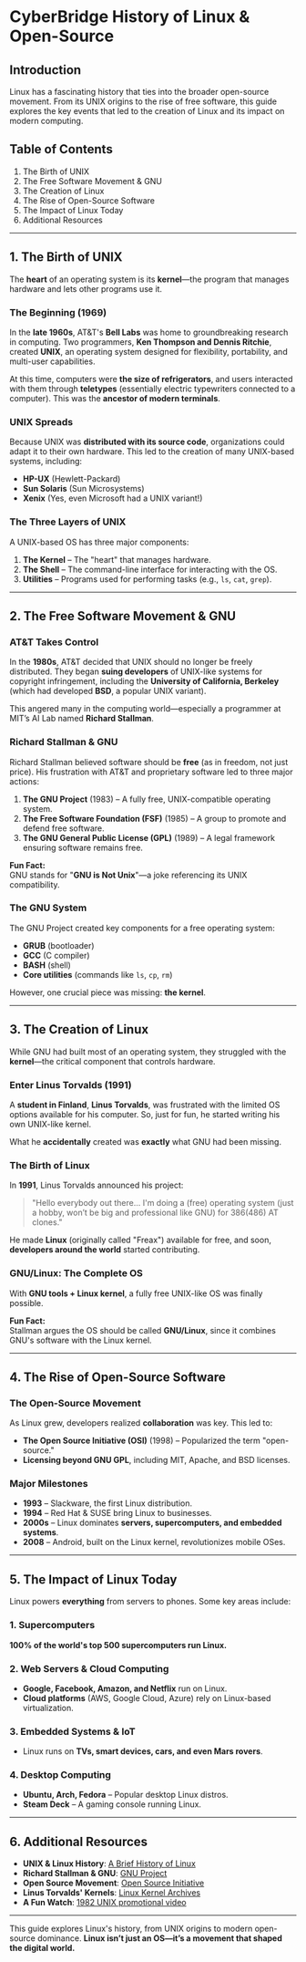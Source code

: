 # CyberBridge History of Linux & Open-Source

## Introduction
Linux has a fascinating history that ties into the broader open-source movement. From its UNIX origins to the rise of free software, this guide explores the key events that led to the creation of Linux and its impact on modern computing.

## Table of Contents
1. The Birth of UNIX  
2. The Free Software Movement & GNU  
3. The Creation of Linux  
4. The Rise of Open-Source Software  
5. The Impact of Linux Today  
6. Additional Resources  

---

## 1. The Birth of UNIX
The **heart** of an operating system is its **kernel**—the program that manages hardware and lets other programs use it.

### The Beginning (1969)
In the **late 1960s**, AT&T's **Bell Labs** was home to groundbreaking research in computing. Two programmers, **Ken Thompson and Dennis Ritchie**, created **UNIX**, an operating system designed for flexibility, portability, and multi-user capabilities.

At this time, computers were **the size of refrigerators**, and users interacted with them through **teletypes** (essentially electric typewriters connected to a computer). This was the **ancestor of modern terminals**.

### UNIX Spreads
Because UNIX was **distributed with its source code**, organizations could adapt it to their own hardware. This led to the creation of many UNIX-based systems, including:
- **HP-UX** (Hewlett-Packard)
- **Sun Solaris** (Sun Microsystems)
- **Xenix** (Yes, even Microsoft had a UNIX variant!)
 
### The Three Layers of UNIX
A UNIX-based OS has three major components:
1. **The Kernel** – The "heart" that manages hardware.
2. **The Shell** – The command-line interface for interacting with the OS.
3. **Utilities** – Programs used for performing tasks (e.g., `ls`, `cat`, `grep`).

---

## 2. The Free Software Movement & GNU
### AT&T Takes Control
In the **1980s**, AT&T decided that UNIX should no longer be freely distributed. They began **suing developers** of UNIX-like systems for copyright infringement, including the **University of California, Berkeley** (which had developed **BSD**, a popular UNIX variant).

This angered many in the computing world—especially a programmer at MIT’s AI Lab named **Richard Stallman**.

### Richard Stallman & GNU
Richard Stallman believed software should be **free** (as in freedom, not just price). His frustration with AT&T and proprietary software led to three major actions:
1. **The GNU Project** (1983) – A fully free, UNIX-compatible operating system.
2. **The Free Software Foundation (FSF)** (1985) – A group to promote and defend free software.
3. **The GNU General Public License (GPL)** (1989) – A legal framework ensuring software remains free.

**Fun Fact:**  
GNU stands for "**GNU is Not Unix**"—a joke referencing its UNIX compatibility.

### The GNU System
The GNU Project created key components for a free operating system:
- **GRUB** (bootloader)
- **GCC** (C compiler)
- **BASH** (shell)
- **Core utilities** (commands like `ls`, `cp`, `rm`)

However, one crucial piece was missing: **the kernel**.

---

## 3. The Creation of Linux
While GNU had built most of an operating system, they struggled with the **kernel**—the critical component that controls hardware.

### Enter Linus Torvalds (1991)
A **student in Finland**, **Linus Torvalds**, was frustrated with the limited OS options available for his computer. So, just for fun, he started writing his own UNIX-like kernel.

What he **accidentally** created was **exactly** what GNU had been missing.

### The Birth of Linux
In **1991**, Linus Torvalds announced his project:
> "Hello everybody out there... I'm doing a (free) operating system (just a hobby, won’t be big and professional like GNU) for 386(486) AT clones."

He made **Linux** (originally called "Freax") available for free, and soon, **developers around the world** started contributing.

### GNU/Linux: The Complete OS
With **GNU tools + Linux kernel**, a fully free UNIX-like OS was finally possible.

**Fun Fact:**  
Stallman argues the OS should be called **GNU/Linux**, since it combines GNU's software with the Linux kernel.

---

## 4. The Rise of Open-Source Software
### The Open-Source Movement
As Linux grew, developers realized **collaboration** was key. This led to:
- **The Open Source Initiative (OSI)** (1998) – Popularized the term "open-source."
- **Licensing beyond GNU GPL**, including MIT, Apache, and BSD licenses.

### Major Milestones
- **1993** – Slackware, the first Linux distribution.
- **1994** – Red Hat & SUSE bring Linux to businesses.
- **2000s** – Linux dominates **servers, supercomputers, and embedded systems**.
- **2008** – Android, built on the Linux kernel, revolutionizes mobile OSes.

---

## 5. The Impact of Linux Today
Linux powers **everything** from servers to phones. Some key areas include:

### **1. Supercomputers**
**100% of the world's top 500 supercomputers run Linux.**

### **2. Web Servers & Cloud Computing**
- **Google, Facebook, Amazon, and Netflix** run on Linux.
- **Cloud platforms** (AWS, Google Cloud, Azure) rely on Linux-based virtualization.

### **3. Embedded Systems & IoT**
- Linux runs on **TVs, smart devices, cars, and even Mars rovers**.

### **4. Desktop Computing**
- **Ubuntu, Arch, Fedora** – Popular desktop Linux distros.
- **Steam Deck** – A gaming console running Linux.

---

## 6. Additional Resources
- **UNIX & Linux History**: [A Brief History of Linux](https://opensource.com/article/18/9/linux-history)  
- **Richard Stallman & GNU**: [GNU Project](https://www.gnu.org/)  
- **Open Source Movement**: [Open Source Initiative](https://opensource.org/)  
- **Linus Torvalds' Kernels**: [Linux Kernel Archives](https://www.kernel.org/)
- **A Fun Watch**: [1982 UNIX promotional video](https://youtu.be/tc4ROCJYbm0)

---

This guide explores Linux's history, from UNIX origins to modern open-source dominance. **Linux isn’t just an OS—it’s a movement that shaped the digital world.** 
